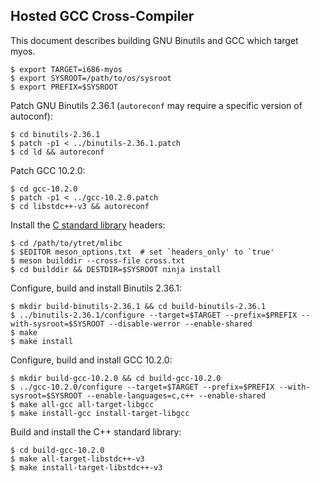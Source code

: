 ## Hosted GCC Cross-Compiler

This document describes building GNU Binutils and GCC which target myos.

    $ export TARGET=i686-myos
    $ export SYSROOT=/path/to/os/sysroot
    $ export PREFIX=$SYSROOT

Patch GNU Binutils 2.36.1 (`autoreconf` may require a specific version of
autoconf):

    $ cd binutils-2.36.1
    $ patch -p1 < ../binutils-2.36.1.patch
    $ cd ld && autoreconf

Patch GCC 10.2.0:

    $ cd gcc-10.2.0
    $ patch -p1 < ../gcc-10.2.0.patch
    $ cd libstdc++-v3 && autoreconf

Install the [C standard library](https://github.com/ytret/mlibc) headers:

    $ cd /path/to/ytret/mlibc
    $ $EDITOR meson_options.txt  # set `headers_only' to `true'
    $ meson builddir --cross-file cross.txt
    $ cd builddir && DESTDIR=$SYSROOT ninja install

Configure, build and install Binutils 2.36.1:

    $ mkdir build-binutils-2.36.1 && cd build-binutils-2.36.1
    $ ../binutils-2.36.1/configure --target=$TARGET --prefix=$PREFIX --with-sysroot=$SYSROOT --disable-werror --enable-shared
    $ make
    $ make install

Configure, build and install GCC 10.2.0:

    $ mkdir build-gcc-10.2.0 && cd build-gcc-10.2.0
    $ ../gcc-10.2.0/configure --target=$TARGET --prefix=$PREFIX --with-sysroot=$SYSROOT --enable-languages=c,c++ --enable-shared
    $ make all-gcc all-target-libgcc
    $ make install-gcc install-target-libgcc

Build and install the C++ standard library:

    $ cd build-gcc-10.2.0
    $ make all-target-libstdc++-v3
    $ make install-target-libstdc++-v3

[ytret_mlibc]: https://github.com/ytret/mlibc
